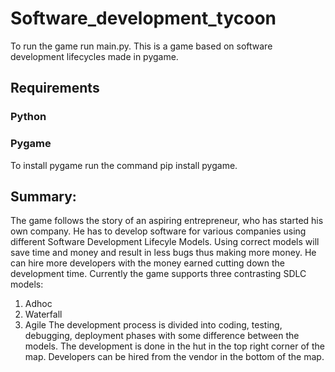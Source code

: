 # Software_development_tycoon
To run the game run main.py.
This is a game based on software development lifecycles made in pygame.

## Requirements
### Python

### Pygame
To install pygame run the command pip install pygame.

## Summary:
The game follows the story of an aspiring entrepreneur, who has started his own company. He has to develop software for various companies using different Software Development Lifecyle Models. Using correct models will save time and money and result in less bugs thus making more money. He can hire more developers with the money earned cutting down the development time.
Currently the game supports three contrasting SDLC models:
1.	Adhoc
2.	Waterfall
3.	Agile
The development process is divided into coding, testing, debugging, deployment phases with some difference between the models.
The development is done in the hut in the top right corner of the map. Developers can be hired from the vendor in the bottom of the map.
